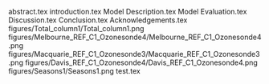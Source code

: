 abstract.tex
introduction.tex
Model Description.tex
Model Evaluation.tex
Discussion.tex
Conclusion.tex
Acknowledgements.tex
figures/Total_column1/Total_column1.png
figures/Melbourne_REF_C1_Ozonesonde4/Melbourne_REF_C1_Ozonesonde4.png
figures/Macquarie_REF_C1_Ozonesonde3/Macquarie_REF_C1_Ozonesonde3.png
figures/Davis_REF_C1_Ozonesonde4/Davis_REF_C1_Ozonesonde4.png
figures/Seasons1/Seasons1.png
test.tex

